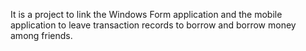 It is a project to link the Windows Form application and the mobile application to leave transaction records to borrow and borrow money among friends.